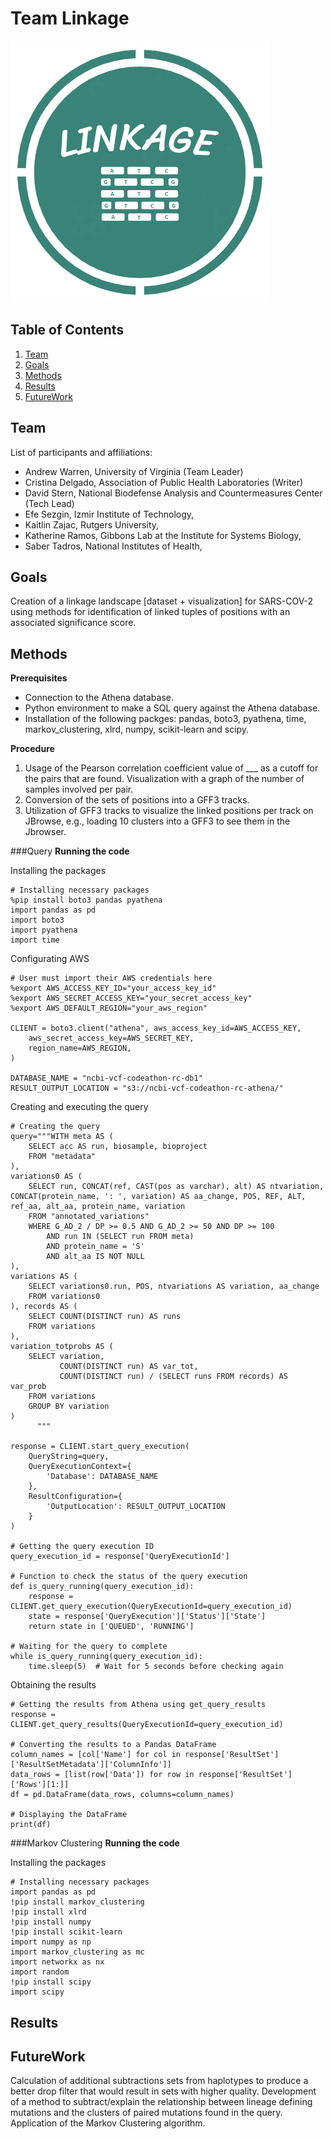 # Team Linkage
![Logo](logo.png)

## Table of Contents

1. [Team](#team)
2. [Goals](#goals)
3. [Methods](#methods)
4. [Results](#results)
5. [FutureWork](#futurework)


## Team
List of participants and affiliations:
- Andrew Warren, University of Virginia (Team Leader)
- Cristina Delgado, Association of Public Health Laboratories (Writer)
- David Stern, National Biodefense Analysis and Countermeasures Center (Tech Lead)
- Efe Sezgin, Izmir Institute of Technology,
- Kaitlin Zajac, Rutgers University,
- Katherine Ramos, Gibbons Lab at the Institute for Systems Biology,
- Saber Tadros, National Institutes of Health,

## Goals
Creation of a linkage landscape [dataset + visualization] for SARS-COV-2 using methods for identification of linked tuples of positions with an associated significance score.

## Methods
**Prerequisites**
- Connection to the Athena database.
- Python environment to make a SQL query against the Athena database.
- Installation of the following packges: pandas, boto3, pyathena, time, markov_clustering, xlrd, numpy, scikit-learn and scipy.

**Procedure**
1. Usage of the Pearson correlation coefficient value of ___ as a cutoff for the pairs that are found. Visualization with a graph of the number of samples involved per pair.
2. Conversion of the sets of positions into a GFF3 tracks.
3. Utilization of GFF3 tracks to visualize the linked positions per track on JBrowse, e.g., loading 10 clusters into a GFF3 to see them in the Jbrowser.

###Query
**Running the code**

Installing the packages
```
# Installing necessary packages
%pip install boto3 pandas pyathena
import pandas as pd
import boto3
import pyathena
import time
```

Configurating AWS
```
# User must import their AWS credentials here
%export AWS_ACCESS_KEY_ID="your_access_key_id"
%export AWS_SECRET_ACCESS_KEY="your_secret_access_key"
%export AWS_DEFAULT_REGION="your_aws_region"

CLIENT = boto3.client("athena", aws_access_key_id=AWS_ACCESS_KEY,
    aws_secret_access_key=AWS_SECRET_KEY,
    region_name=AWS_REGION,
)

DATABASE_NAME = "ncbi-vcf-codeathon-rc-db1"
RESULT_OUTPUT_LOCATION = "s3://ncbi-vcf-codeathon-rc-athena/"
```

Creating and executing the query
```
# Creating the query
query="""WITH meta AS (
    SELECT acc AS run, biosample, bioproject
    FROM "metadata"
),
variations0 AS (
    SELECT run, CONCAT(ref, CAST(pos as varchar), alt) AS ntvariation, CONCAT(protein_name, ': ', variation) AS aa_change, POS, REF, ALT, ref_aa, alt_aa, protein_name, variation
    FROM "annotated_variations"
    WHERE G_AD_2 / DP >= 0.5 AND G_AD_2 >= 50 AND DP >= 100
        AND run IN (SELECT run FROM meta)
        AND protein_name = 'S'
        AND alt_aa IS NOT NULL
),
variations AS (
    SELECT variations0.run, POS, ntvariations AS variation, aa_change
    FROM variations0
), records AS (
    SELECT COUNT(DISTINCT run) AS runs
    FROM variations
),
variation_totprobs AS (
    SELECT variation,
           COUNT(DISTINCT run) AS var_tot,
           COUNT(DISTINCT run) / (SELECT runs FROM records) AS var_prob
    FROM variations
    GROUP BY variation
)
      """

response = CLIENT.start_query_execution(
    QueryString=query,
    QueryExecutionContext={
        'Database': DATABASE_NAME
    },
    ResultConfiguration={
        'OutputLocation': RESULT_OUTPUT_LOCATION
    }
)

# Getting the query execution ID
query_execution_id = response['QueryExecutionId']

# Function to check the status of the query execution
def is_query_running(query_execution_id):
    response = CLIENT.get_query_execution(QueryExecutionId=query_execution_id)
    state = response['QueryExecution']['Status']['State']
    return state in ['QUEUED', 'RUNNING']

# Waiting for the query to complete
while is_query_running(query_execution_id):
    time.sleep(5)  # Wait for 5 seconds before checking again
```

Obtaining the results
```
# Getting the results from Athena using get_query_results
response = CLIENT.get_query_results(QueryExecutionId=query_execution_id)

# Converting the results to a Pandas DataFrame
column_names = [col['Name'] for col in response['ResultSet']['ResultSetMetadata']['ColumnInfo']]
data_rows = [list(row['Data']) for row in response['ResultSet']['Rows'][1:]]
df = pd.DataFrame(data_rows, columns=column_names)

# Displaying the DataFrame
print(df)
```

###Markov Clustering
**Running the code**

Installing the packages
```
# Installing necessary packages
import pandas as pd
!pip install markov_clustering
!pip install xlrd
!pip install numpy
!pip install scikit-learn
import numpy as np
import markov_clustering as mc
import networkx as nx
import random
!pip install scipy
import scipy
```

## Results


## FutureWork
Calculation of additional subtractions sets from haplotypes to produce a better drop filter that would result in sets with higher quality. 
Development of a method to subtract/explain the relationship between lineage defining mutations and the clusters of paired mutations found in the query. 
Application of the Markov Clustering algorithm.

